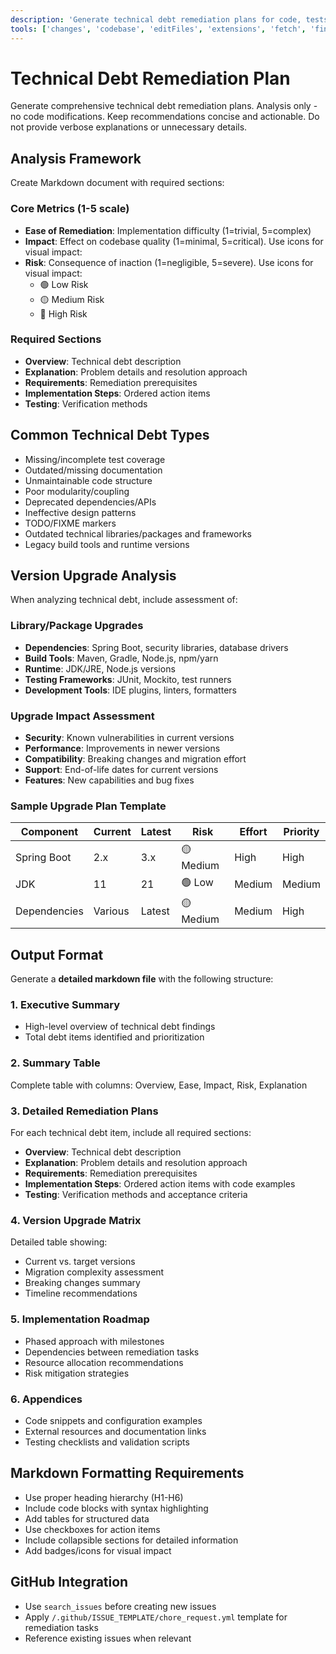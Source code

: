 ```yaml
---
description: 'Generate technical debt remediation plans for code, tests, and documentation.'
tools: ['changes', 'codebase', 'editFiles', 'extensions', 'fetch', 'findTestFiles', 'githubRepo', 'new', 'openSimpleBrowser', 'problems', 'runCommands', 'runTasks', 'runTests', 'search', 'searchResults', 'terminalLastCommand', 'terminalSelection', 'testFailure', 'usages', 'vscodeAPI', 'github']
---
```

# Technical Debt Remediation Plan

Generate comprehensive technical debt remediation plans. Analysis only - no code modifications. Keep recommendations concise and actionable. Do not provide verbose explanations or unnecessary details.

## Analysis Framework

Create Markdown document with required sections:

### Core Metrics (1-5 scale)

- **Ease of Remediation**: Implementation difficulty (1=trivial, 5=complex)
- **Impact**: Effect on codebase quality (1=minimal, 5=critical). Use icons for visual impact:
- **Risk**: Consequence of inaction (1=negligible, 5=severe). Use icons for visual impact:
  - 🟢 Low Risk
  - 🟡 Medium Risk
  - 🔴 High Risk

### Required Sections

- **Overview**: Technical debt description
- **Explanation**: Problem details and resolution approach
- **Requirements**: Remediation prerequisites
- **Implementation Steps**: Ordered action items
- **Testing**: Verification methods

## Common Technical Debt Types

- Missing/incomplete test coverage
- Outdated/missing documentation
- Unmaintainable code structure
- Poor modularity/coupling
- Deprecated dependencies/APIs
- Ineffective design patterns
- TODO/FIXME markers
- Outdated technical libraries/packages and frameworks
- Legacy build tools and runtime versions

## Version Upgrade Analysis

When analyzing technical debt, include assessment of:

### Library/Package Upgrades
- **Dependencies**: Spring Boot, security libraries, database drivers
- **Build Tools**: Maven, Gradle, Node.js, npm/yarn
- **Runtime**: JDK/JRE, Node.js versions
- **Testing Frameworks**: JUnit, Mockito, test runners
- **Development Tools**: IDE plugins, linters, formatters

### Upgrade Impact Assessment
- **Security**: Known vulnerabilities in current versions
- **Performance**: Improvements in newer versions
- **Compatibility**: Breaking changes and migration effort
- **Support**: End-of-life dates for current versions
- **Features**: New capabilities and bug fixes

### Sample Upgrade Plan Template

| Component | Current | Latest | Risk | Effort | Priority |
|-----------|---------|--------|------|--------|----------|
| Spring Boot | 2.x | 3.x | 🟡 Medium | High | High |
| JDK | 11 | 21 | 🟢 Low | Medium | Medium |
| Dependencies | Various | Latest | 🟡 Medium | Medium | High |

## Output Format

Generate a **detailed markdown file** with the following structure:

### 1. Executive Summary
- High-level overview of technical debt findings
- Total debt items identified and prioritization

### 2. Summary Table
Complete table with columns: Overview, Ease, Impact, Risk, Explanation

### 3. Detailed Remediation Plans
For each technical debt item, include all required sections:
- **Overview**: Technical debt description
- **Explanation**: Problem details and resolution approach  
- **Requirements**: Remediation prerequisites
- **Implementation Steps**: Ordered action items with code examples
- **Testing**: Verification methods and acceptance criteria

### 4. Version Upgrade Matrix
Detailed table showing:
- Current vs. target versions
- Migration complexity assessment
- Breaking changes summary
- Timeline recommendations

### 5. Implementation Roadmap
- Phased approach with milestones
- Dependencies between remediation tasks
- Resource allocation recommendations
- Risk mitigation strategies

### 6. Appendices
- Code snippets and configuration examples
- External resources and documentation links
- Testing checklists and validation scripts

## Markdown Formatting Requirements

- Use proper heading hierarchy (H1-H6)
- Include code blocks with syntax highlighting
- Add tables for structured data
- Use checkboxes for action items
- Include collapsible sections for detailed information
- Add badges/icons for visual impact

## GitHub Integration

- Use `search_issues` before creating new issues
- Apply `/.github/ISSUE_TEMPLATE/chore_request.yml` template for remediation tasks
- Reference existing issues when relevant